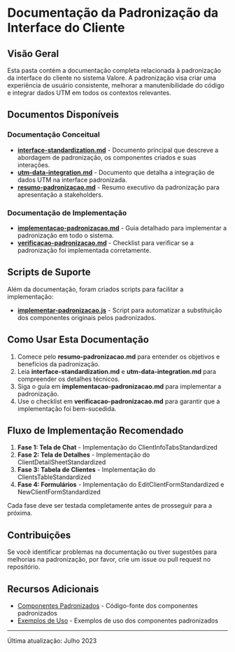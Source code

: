 # Documentação da Padronização da Interface do Cliente

## Visão Geral

Esta pasta contém a documentação completa relacionada à padronização da interface do cliente no sistema Valore. A padronização visa criar uma experiência de usuário consistente, melhorar a manutenibilidade do código e integrar dados UTM em todos os contextos relevantes.

## Documentos Disponíveis

### Documentação Conceitual

- **[interface-standardization.md](./interface-standardization.md)** - Documento principal que descreve a abordagem de padronização, os componentes criados e suas interações.
- **[utm-data-integration.md](./utm-data-integration.md)** - Documento que detalha a integração de dados UTM na interface padronizada.
- **[resumo-padronizacao.md](./resumo-padronizacao.md)** - Resumo executivo da padronização para apresentação a stakeholders.

### Documentação de Implementação

- **[implementacao-padronizacao.md](./implementacao-padronizacao.md)** - Guia detalhado para implementar a padronização em todo o sistema.
- **[verificacao-padronizacao.md](./verificacao-padronizacao.md)** - Checklist para verificar se a padronização foi implementada corretamente.

## Scripts de Suporte

Além da documentação, foram criados scripts para facilitar a implementação:

- **[implementar-padronizacao.js](../scripts/implementar-padronizacao.js)** - Script para automatizar a substituição dos componentes originais pelos padronizados.

## Como Usar Esta Documentação

1. Comece pelo **resumo-padronizacao.md** para entender os objetivos e benefícios da padronização.
2. Leia **interface-standardization.md** e **utm-data-integration.md** para compreender os detalhes técnicos.
3. Siga o guia em **implementacao-padronizacao.md** para implementar a padronização.
4. Use o checklist em **verificacao-padronizacao.md** para garantir que a implementação foi bem-sucedida.

## Fluxo de Implementação Recomendado

1. **Fase 1: Tela de Chat** - Implementação do ClientInfoTabsStandardized
2. **Fase 2: Tela de Detalhes** - Implementação do ClientDetailSheetStandardized
3. **Fase 3: Tabela de Clientes** - Implementação do ClientsTableStandardized
4. **Fase 4: Formulários** - Implementação do EditClientFormStandardized e NewClientFormStandardized

Cada fase deve ser testada completamente antes de prosseguir para a próxima.

## Contribuições

Se você identificar problemas na documentação ou tiver sugestões para melhorias na padronização, por favor, crie um issue ou pull request no repositório.

## Recursos Adicionais

- [Componentes Padronizados](../src/components/clients/) - Código-fonte dos componentes padronizados
- [Exemplos de Uso](../src/examples/) - Exemplos de uso dos componentes padronizados

---

Última atualização: Julho 2023